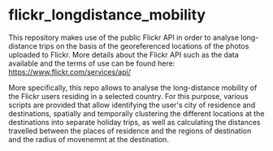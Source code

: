 # flickr_longdistance_mobility
This repository makes use of the public Flickr API in order to analyse long-distance trips on the basis of the georeferenced locations of the photos uploaded to Flickr. More details about the Flickr API such as the data available and the terms of use can be found here: https://www.flickr.com/services/api/

More specifically, this repo allows to analyse the long-distance mobility of the Flickr users residing in a selected country. For this purpose, various scripts are provided that allow identifying the user's city of residence and destinations, spatially and temporally clustering the different locations at the destinations into separate holiday trips, as well as calculating the distances travelled between the places of residence and the regions of destination and the radius of movenemnt at the destination.  
